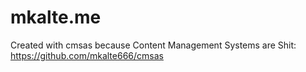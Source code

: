 # mkalte.me
Created with cmsas because Content Management Systems are Shit: https://github.com/mkalte666/cmsas
